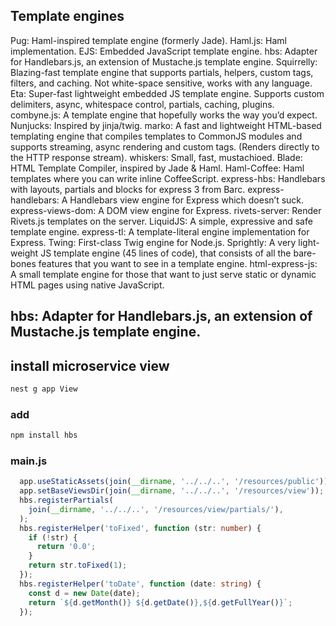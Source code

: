 ## Template engines
Pug: Haml-inspired template engine (formerly Jade).
Haml.js: Haml implementation.
EJS: Embedded JavaScript template engine.
hbs: Adapter for Handlebars.js, an extension of Mustache.js template engine.
Squirrelly: Blazing-fast template engine that supports partials, helpers, custom tags, filters, and caching. Not white-space sensitive, works with any language.
Eta: Super-fast lightweight embedded JS template engine. Supports custom delimiters, async, whitespace control, partials, caching, plugins.
combyne.js: A template engine that hopefully works the way you’d expect.
Nunjucks: Inspired by jinja/twig.
marko: A fast and lightweight HTML-based templating engine that compiles templates to CommonJS modules and supports streaming, async rendering and custom tags. (Renders directly to the HTTP response stream).
whiskers: Small, fast, mustachioed.
Blade: HTML Template Compiler, inspired by Jade & Haml.
Haml-Coffee: Haml templates where you can write inline CoffeeScript.
express-hbs: Handlebars with layouts, partials and blocks for express 3 from Barc.
express-handlebars: A Handlebars view engine for Express which doesn’t suck.
express-views-dom: A DOM view engine for Express.
rivets-server: Render Rivets.js templates on the server.
LiquidJS: A simple, expressive and safe template engine.
express-tl: A template-literal engine implementation for Express.
Twing: First-class Twig engine for Node.js.
Sprightly: A very light-weight JS template engine (45 lines of code), that consists of all the bare-bones features that you want to see in a template engine.
html-express-js: A small template engine for those that want to just serve static or dynamic HTML pages using native JavaScript.


## hbs: Adapter for Handlebars.js, an extension of Mustache.js template engine.

## install microservice view
```bash
nest g app View
```
### add 
```bash hbs
npm install hbs
```
### main.js
```ts
  app.useStaticAssets(join(__dirname, '../../..', '/resources/public'));
  app.setBaseViewsDir(join(__dirname, '../../..', '/resources/view'));
  hbs.registerPartials(
    join(__dirname, '../../..', '/resources/view/partials/'),
  );
  hbs.registerHelper('toFixed', function (str: number) {
    if (!str) {
      return '0.0';
    }
    return str.toFixed(1);
  });
  hbs.registerHelper('toDate', function (date: string) {
    const d = new Date(date);
    return `${d.getMonth()} ${d.getDate()},${d.getFullYear()}`;
  });
```
